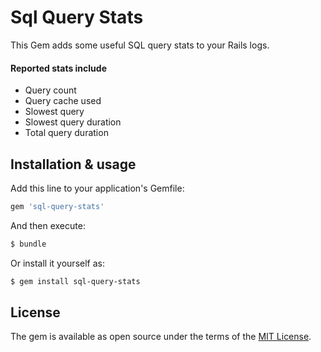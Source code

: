 # Sql Query Stats

This Gem adds some useful SQL query stats to your Rails logs.

#### Reported stats include

* Query count
* Query cache used
* Slowest query
* Slowest query duration
* Total query duration

## Installation & usage
Add this line to your application's Gemfile:

```ruby
gem 'sql-query-stats'
```

And then execute:
```bash
$ bundle
```

Or install it yourself as:
```bash
$ gem install sql-query-stats
```

## License
The gem is available as open source under the terms of the [MIT License](http://opensource.org/licenses/MIT).
